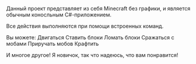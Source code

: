 Данный проект представляет из себя Minecraft без графики, и является обычным коносльным C#-приложением.

Все действия выполняются при помощи встроенных команд.

Вы можете:
Двигаться
Ставить блоки
Ломать блоки
Сражаться с мобами
Приручать мобов
Крафтить

И многое другое! Я новичок, так что надеюсь, что вам понравится!
